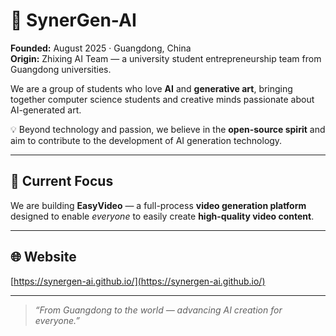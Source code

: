 # 🌟 SynerGen-AI

**Founded:** August 2025 · Guangdong, China  
**Origin:** Zhixing AI Team — a university student entrepreneurship team from Guangdong universities.

We are a group of students who love **AI** and **generative art**, bringing together computer science students and creative minds passionate about AI-generated art.

💡 Beyond technology and passion, we believe in the **open-source spirit** and aim to contribute to the development of AI generation technology.

---

## 🚀 Current Focus
We are building **EasyVideo** — a full-process **video generation platform** designed to enable *everyone* to easily create **high-quality video content**.

---

## 🌐 Website
[https://synergen-ai.github.io/](https://synergen-ai.github.io/)

---

> *“From Guangdong to the world — advancing AI creation for everyone.”*
